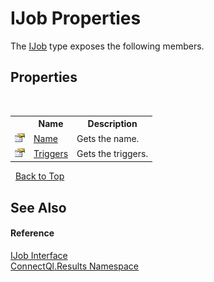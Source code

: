 # IJob Properties
 

The <a href="T_ConnectQl_Results_IJob">IJob</a> type exposes the following members.


## Properties
&nbsp;<table><tr><th></th><th>Name</th><th>Description</th></tr><tr><td>![Public property](media/pubproperty.gif "Public property")</td><td><a href="P_ConnectQl_Results_IJob_Name">Name</a></td><td>
Gets the name.</td></tr><tr><td>![Public property](media/pubproperty.gif "Public property")</td><td><a href="P_ConnectQl_Results_IJob_Triggers">Triggers</a></td><td>
Gets the triggers.</td></tr></table>&nbsp;
<a href="#ijob-properties">Back to Top</a>

## See Also


#### Reference
<a href="T_ConnectQl_Results_IJob">IJob Interface</a><br /><a href="N_ConnectQl_Results">ConnectQl.Results Namespace</a><br />
